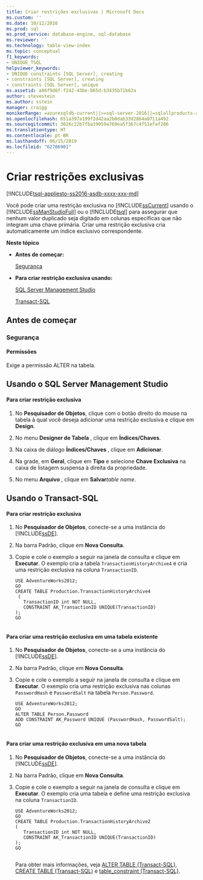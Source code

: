 ```yaml
---
title: Criar restrições exclusivas | Microsoft Docs
ms.custom: ''
ms.date: 10/12/2016
ms.prod: sql
ms.prod_service: database-engine, sql-database
ms.reviewer: ''
ms.technology: table-view-index
ms.topic: conceptual
f1_keywords:
- UNIQUE_TSQL
helpviewer_keywords:
- UNIQUE constraints [SQL Server], creating
- constraints [SQL Server], creating
- constraints [SQL Server], unique
ms.assetid: a86f9d6f-f242-43be-b65d-b3435b71b62a
author: stevestein
ms.author: sstein
manager: craigg
monikerRange: =azuresqldb-current||>=sql-server-2016||=sqlallproducts-allversions||>=sql-server-linux-2017||=azuresqldb-mi-current
ms.openlocfilehash: 651a397a199f2d42aa2b0dab33d2864a0711a492
ms.sourcegitcommit: 3026c22b7fba19059a769ea5f367c4f51efaf286
ms.translationtype: HT
ms.contentlocale: pt-BR
ms.lasthandoff: 06/15/2019
ms.locfileid: "62706901"
---
```

# <a name="create-unique-constraints"></a>Criar restrições exclusivas
[!INCLUDE[tsql-appliesto-ss2016-asdb-xxxx-xxx-md](../../includes/tsql-appliesto-ss2016-asdb-xxxx-xxx-md.md)]

  Você pode criar uma restrição exclusiva no [!INCLUDE[ssCurrent](../../includes/sscurrent-md.md)] usando o [!INCLUDE[ssManStudioFull](../../includes/ssmanstudiofull-md.md)] ou o [!INCLUDE[tsql](../../includes/tsql-md.md)] para assegurar que nenhum valor duplicado seja digitado em colunas específicas que não integram uma chave primária. Criar uma restrição exclusiva cria automaticamente um índice exclusivo correspondente.  
  
 **Neste tópico**  
  
-   **Antes de começar:**  
  
     [Segurança](#Security)  
  
-   **Para criar restrição exclusiva usando:**  
  
     [SQL Server Management Studio](#SSMSProcedure)  
  
     [Transact-SQL](#TsqlProcedure)  
  
##  <a name="BeforeYouBegin"></a> Antes de começar  
  
###  <a name="Security"></a> Segurança  
  
####  <a name="Permissions"></a> Permissões  
 Exige a permissão ALTER na tabela.  
  
##  <a name="SSMSProcedure"></a> Usando o SQL Server Management Studio  
  
#### <a name="to-create-a-unique-constraint"></a>Para criar restrição exclusiva  
  
1.  No **Pesquisador de Objetos**, clique com o botão direito do mouse na tabela à qual você deseja adicionar uma restrição exclusiva e clique em **Design**.  
  
2.  No menu **Designer de Tabela** , clique em **Índices/Chaves**.  
  
3.  Na caixa de diálogo **Índices/Chaves** , clique em **Adicionar**.  
  
4.  Na grade, em **Geral**, clique em **Tipo** e selecione **Chave Exclusiva** na caixa de listagem suspensa à direita da propriedade.  
  
5.  No menu **Arquivo** , clique em **Salvar**_table name_.  
  
##  <a name="TsqlProcedure"></a> Usando o Transact-SQL  
  
#### <a name="to-create-a-unique-constraint"></a>Para criar restrição exclusiva  
  
1.  No **Pesquisador de Objetos**, conecte-se a uma instância do [!INCLUDE[ssDE](../../includes/ssde-md.md)].  
  
2.  Na barra Padrão, clique em **Nova Consulta**.  
  
3.  Copie e cole o exemplo a seguir na janela de consulta e clique em **Executar**. O exemplo cria a tabela `TransactionHistoryArchive4` e cria uma restrição exclusiva na coluna `TransactionID`.  
  
    ```  
    USE AdventureWorks2012;  
    GO  
    CREATE TABLE Production.TransactionHistoryArchive4  
     (  
       TransactionID int NOT NULL,   
       CONSTRAINT AK_TransactionID UNIQUE(TransactionID)   
    );   
    GO  
  
    ```  
  
#### <a name="to-create-a-unique-constraint-on-an-existing-table"></a>Para criar uma restrição exclusiva em uma tabela existente  
  
1.  No **Pesquisador de Objetos**, conecte-se a uma instância do [!INCLUDE[ssDE](../../includes/ssde-md.md)].  
  
2.  Na barra Padrão, clique em **Nova Consulta**.  
  
3.  Copie e cole o exemplo a seguir na janela de consulta e clique em **Executar**. O exemplo cria uma restrição exclusiva nas colunas `PasswordHash` e `PasswordSalt` na tabela `Person.Password`.  
  
    ```  
    USE AdventureWorks2012;   
    GO  
    ALTER TABLE Person.Password   
    ADD CONSTRAINT AK_Password UNIQUE (PasswordHash, PasswordSalt);   
    GO  
  
    ```  
  
#### <a name="to-create-a-unique-constraint-in-an-new-table"></a>Para criar uma restrição exclusiva em uma nova tabela  
  
1.  No **Pesquisador de Objetos**, conecte-se a uma instância do [!INCLUDE[ssDE](../../includes/ssde-md.md)].  
  
2.  Na barra Padrão, clique em **Nova Consulta**.  
  
3.  Copie e cole o exemplo a seguir na janela de consulta e clique em **Executar**. O exemplo cria uma tabela e define uma restrição exclusiva na coluna `TransactionID`.  
  
    ```  
    USE AdventureWorks2012;  
    GO  
    CREATE TABLE Production.TransactionHistoryArchive2  
    (  
       TransactionID int NOT NULL,  
       CONSTRAINT AK_TransactionID UNIQUE(TransactionID)  
    );  
    GO  
  
    ```  
  
     Para obter mais informações, veja [ALTER TABLE &#40;Transact-SQL&#41;](../../t-sql/statements/alter-table-transact-sql.md), [CREATE TABLE &#40;Transact-SQL&#41;](../../t-sql/statements/create-table-transact-sql.md) e [table_constraint &#40;Transact-SQL&#41;](../../t-sql/statements/alter-table-table-constraint-transact-sql.md).  
  
###  <a name="TsqlExample"></a>  
